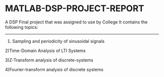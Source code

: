 # MATLAB-DSP-PROJECT-REPORT
A DSP Final project that was assigned to use by College
It contains the following topics:
*************************************
1) Sampling and periodicity of sinusoidal signals

2)Time-Domain Analysis of LTI Systems

3)Z-Transform analysis of discrete-systems

4)Fourier-transform analysis of discrete systems

